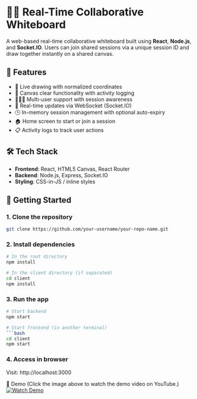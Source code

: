 # 🧑‍🎨 Real-Time Collaborative Whiteboard

A web-based real-time collaborative whiteboard built using **React**, **Node.js**, and **Socket.IO**. Users can join shared sessions via a unique session ID and draw together instantly on a shared canvas.

## 🌟 Features

- 🎨 Live drawing with normalized coordinates
- 🧹 Canvas clear functionality with activity logging
- 🧑‍🤝‍🧑 Multi-user support with session awareness
- 🔄 Real-time updates via WebSocket (Socket.IO)
- 🕒 In-memory session management with optional auto-expiry
- 🏠 Home screen to start or join a session
- 📋 Activity logs to track user actions

## 🛠️ Tech Stack

- **Frontend**: React, HTML5 Canvas, React Router
- **Backend**: Node.js, Express, Socket.IO
- **Styling**: CSS-in-JS / inline styles

## 🚀 Getting Started

### 1. Clone the repository
```bash
git clone https://github.com/your-username/your-repo-name.git
```
### 2. Install dependencies
```bash
# In the root directory
npm install

# In the client directory (if separated)
cd client
npm install
```

### 3. Run the app
```bash
# Start backend
npm start

# Start frontend (in another terminal)
```bash
cd client
npm start
```

### 4. Access in browser
Visit: http://localhost:3000

📸 Demo
(Click the image above to watch the demo video on YouTube.)
[![Watch Demo](https://cdn.prod.website-files.com/5f62665342c50cb6bf43a1e6/646527c51c36eb336d09fc29_AdobeStock_122454272-min.jpeg)](https://youtu.be/yKZc2Sxn1u4)



